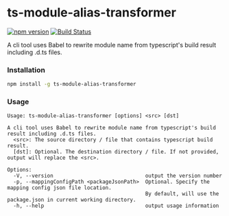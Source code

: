 # ts-module-alias-transformer

[![npm version](https://img.shields.io/npm/v/ts-module-alias-transformer.svg)](https://www.npmjs.com/package/ts-module-alias-transformer)
[![Build Status](https://travis-ci.org/t83714/ts-module-alias-transformer.svg?branch=master)](https://travis-ci.org/t83714/ts-module-alias-transformer)

A cli tool uses Babel to rewrite module name from typescript's build result including .d.ts files.

### Installation

```bash
npm install -g ts-module-alias-transformer
```

### Usage

```
Usage: ts-module-alias-transformer [options] <src> [dst]

A cli tool uses Babel to rewrite module name from typescript's build result including .d.ts files.
  <src>: The source directory / file that contains typescript build result.
  [dst]: Optional. The destination directory / file. If not provided, output will replace the <src>.

Options:
  -V, --version                              output the version number
  -p, --mappingConfigPath <packageJsonPath>  Optional. Specify the mapping config json file location. 
                                             By default, will use the package.json in current working directory.
  -h, --help                                 output usage information
```
